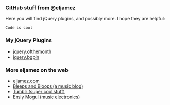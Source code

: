 ### GitHub stuff from @eljamez
Here you will find jQuery plugins, and possibly more. I hope they are helpful:

```
Code is cool
```

### My jQuery Plugins
* [jquery.ofthemonth](http://eljamez.github.io/jquery.ofthemonth/)
* [jquery.bgpin](http://eljamez.github.io/jquery.bgpin/)

### More eljamez on the web
* [eljamez.com](http://eljamez.com)
* [Bleeps and Bloops (a music blog)](http://bleepsandbloops.com)
* [Tumblr (super cool stuff)](http://jaugustus.tumblr.com)
* [Ensly Mogul (music electronics)](http://enslymogul.com)